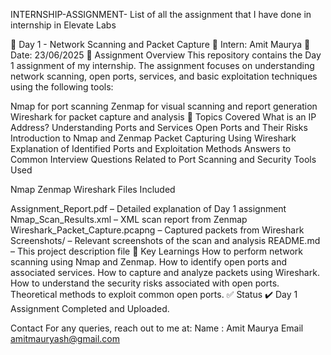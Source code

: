INTERNSHIP-ASSIGNMENT-
List of all the assignment that I have done in internship in Elevate Labs

📂 Day 1 - Network Scanning and Packet Capture
👤 Intern: Amit Maurya
📅 Date: 23/06/2025
📖 Assignment Overview
This repository contains the Day 1 assignment of my internship. The assignment focuses on understanding network scanning, open ports, services, and basic exploitation techniques using the following tools:

Nmap for port scanning
Zenmap for visual scanning and report generation
Wireshark for packet capture and analysis
📝 Topics Covered
What is an IP Address?
Understanding Ports and Services
Open Ports and Their Risks
Introduction to Nmap and Zenmap
Packet Capturing Using Wireshark
Explanation of Identified Ports and Exploitation Methods
Answers to Common Interview Questions Related to Port Scanning and Security
Tools Used

Nmap
Zenmap
Wireshark
Files Included

Assignment_Report.pdf – Detailed explanation of Day 1 assignment
Nmap_Scan_Results.xml – XML scan report from Zenmap
Wireshark_Packet_Capture.pcapng – Captured packets from Wireshark
Screenshots/ – Relevant screenshots of the scan and analysis
README.md – This project description file
📌 Key Learnings
How to perform network scanning using Nmap and Zenmap.
How to identify open ports and associated services.
How to capture and analyze packets using Wireshark.
How to understand the security risks associated with open ports.
Theoretical methods to exploit common open ports.
✅ Status
✔️ Day 1 Assignment Completed and Uploaded.

Contact For any queries, reach out to me at: Name : Amit Maurya Email amitmauryash@gmail.com
